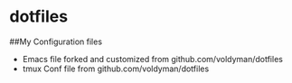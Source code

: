 # dotfiles

##My Configuration files

* Emacs file forked and customized from github.com/voldyman/dotfiles
* tmux Conf file from github.com/voldyman/dotfiles
